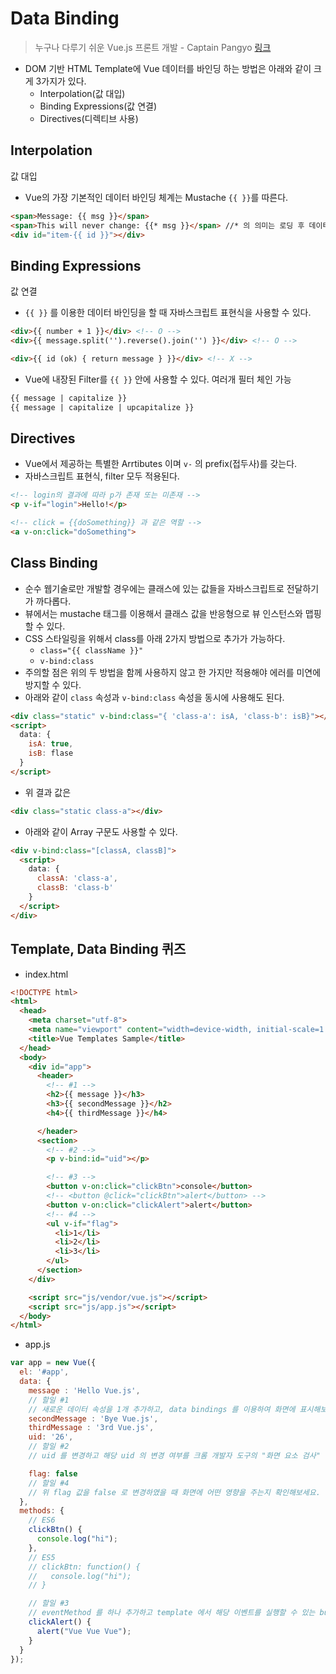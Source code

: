 # Data Binding

> 누구나 다루기 쉬운 Vue.js 프론트 개발 - Captain Pangyo [링크](https://www.inflearn.com/course/vue-pwa-vue-js-%EA%B8%B0%EB%B3%B8/)

* DOM 기반 HTML Template에 Vue 데이터를 바인딩 하는 방법은 아래와 같이 크게 3가지가 있다.
  * Interpolation(값 대입)
  * Binding Expressions(값 연결)
  * Directives(디렉티브 사용)

## Interpolation

값 대입

* Vue의 가장 기본적인 데이터 바인딩 체계는 Mustache `{{ }}`를 따른다.

```html
<span>Message: {{ msg }}</span>
<span>This will never change: {{* msg }}</span> //* 의 의미는 로딩 후 데이터가 변하지 않게 하겠다는 것이다.
<div id="item-{{ id }}"></div>
```

## Binding Expressions

값 연결

* `{{ }}` 를 이용한 데이터 바인딩을 할 때 자바스크립트 표현식을 사용할 수 있다.

```html
<div>{{ number + 1 }}</div> <!-- O -->
<div>{{ message.split('').reverse().join('') }}</div> <!-- O -->

<div>{{ id (ok) { return message } }}</div> <!-- X -->
```

* Vue에 내장된 Filter를 `{{ }}` 안에 사용할 수 있다. 여러개 필터 체인 가능

```html
{{ message | capitalize }}
{{ message | capitalize | upcapitalize }}
```

## Directives

* Vue에서 제공하는 특별한 Arrtibutes 이며 `v-` 의 prefix(접두사)를 갖는다.
* 자바스크립트 표현식, filter 모두 적용된다.

```html
<!-- login의 결과에 따라 p가 존재 또는 미존재 -->
<p v-if="login">Hello!</p>

<!-- click = {{doSomething}} 과 같은 역할 -->
<a v-on:click="doSomething">
```

## Class Binding

* 순수 웹기술로만 개발할 경우에는 클래스에 있는 값들을 자바스크립트로 전달하기가 까다롭다.
* 뷰에서는 mustache 태그를 이용해서 클래스 값을 반응형으로 뷰 인스턴스와 맵핑할 수 있다.
* CSS 스타일링을 위해서 class를 아래 2가지 방법으로 추가가 가능하다.
  * `class="{{ className }}"`
  * `v-bind:class`
* 주의할 점은 위의 두 방법을 함께 사용하지 않고 한 가지만 적용해야 에러를 미연에 방지할 수 있다.
* 아래와 같이 `class` 속성과 `v-bind:class` 속성을 동시에 사용해도 된다.

```html
<div class="static" v-bind:class="{ 'class-a': isA, 'class-b': isB}"></div>
<script>
  data: {
    isA: true,
    isB: flase
  }
</script>
```

* 위 결과 값은

```html
<div class="static class-a"></div>
```

* 아래와 같이 Array 구문도 사용할 수 있다.

```html
<div v-bind:class="[classA, classB]">
  <script>
    data: {
      classA: 'class-a',
      classB: 'class-b'
    }
  </script>
</div>
```

## Template, Data Binding 퀴즈

* index.html

```html
<!DOCTYPE html>
<html>
  <head>
    <meta charset="utf-8">
    <meta name="viewport" content="width=device-width, initial-scale=1.0">
    <title>Vue Templates Sample</title>
  </head>
  <body>
    <div id="app">
      <header>
        <!-- #1 -->
        <h2>{{ message }}</h3>
        <h3>{{ secondMessage }}</h2>
        <h4>{{ thirdMessage }}</h4>

      </header>
      <section>
        <!-- #2 -->
        <p v-bind:id="uid"></p>

        <!-- #3 -->
        <button v-on:click="clickBtn">console</button>
        <!-- <button @click="clickBtn">alert</button> -->
        <button v-on:click="clickAlert">alert</button>
        <!-- #4 -->
        <ul v-if="flag">
          <li>1</li>
          <li>2</li>
          <li>3</li>
        </ul>
      </section>
    </div>

    <script src="js/vendor/vue.js"></script>
    <script src="js/app.js"></script>
  </body>
</html>
```

* app.js

```js
var app = new Vue({
  el: '#app',
  data: {
    message : 'Hello Vue.js',
    // 할일 #1
    // 새로운 데이터 속성을 1개 추가하고, data bindings 를 이용하여 화면에 표시해보세요.
    secondMessage : 'Bye Vue.js',
    thirdMessage : '3rd Vue.js',
    uid: '26',
    // 할일 #2
    // uid 를 변경하고 해당 uid 의 변경 여부를 크롬 개발자 도구의 "화면 요소 검사" 기능으로 p 태그의 id 값을 확인해보세요.

    flag: false
    // 할일 #4
    // 위 flag 값을 false 로 변경하였을 때 화면에 어떤 영향을 주는지 확인해보세요.
  },
  methods: {
    // ES6
    clickBtn() {
      console.log("hi");
    },
    // ES5
    // clickBtn: function() {
    //   console.log("hi");
    // }

    // 할일 #3
    // eventMethod 를 하나 추가하고 template 에서 해당 이벤트를 실행할 수 있는 button 을 하나 추가하세요.
    clickAlert() {
      alert("Vue Vue Vue");
    }
  }
});
```

